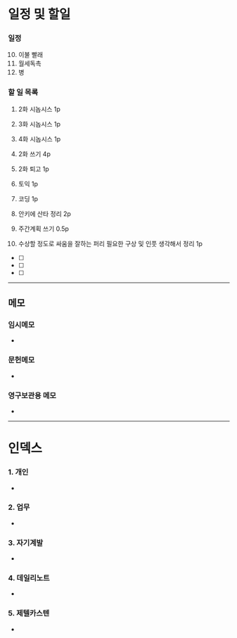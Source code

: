 # 일정 및 할일
### 일정
10. 이불 빨래
11. 월세독촉
12. 병

### 할 일 목록
1. 2화 시놉시스 1p
2. 3화 시놉시스 1p
3. 4화 시놉시스 1p
4. 2화 쓰기 4p
5. 2화 퇴고 1p
6. 토익 1p
7. 코딩 1p
8. 안키에 산타 정리 2p
9. 주간계획 쓰기 0.5p

13. 수상할 정도로 싸움을 잘하는 퍼리 필요한 구상 및 인풋 생각해서 정리 1p
- [ ] 
- [ ] 
- [ ] 

---

## 메모

### 임시메모
- 
### 문헌메모
- 

### 영구보관용 메모
- 

---

# 인덱스
### 1. 개인 
- 
### 2. 업무
- 
### 3. 자기계발
- 
### 4. 데일리노트
- 
### 5. 제텔카스텐
- 